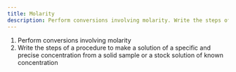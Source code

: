 ```yaml
---
title: Molarity
description: Perform conversions involving molarity. Write the steps of a procedure to make a solution of a specific and precise concentration from a solid sample or a stock solution of known concentration"
---
```


1. Perform conversions involving molarity
2. Write the steps of a procedure to make a solution of a specific and precise concentration from a solid sample or a stock solution of known concentration

